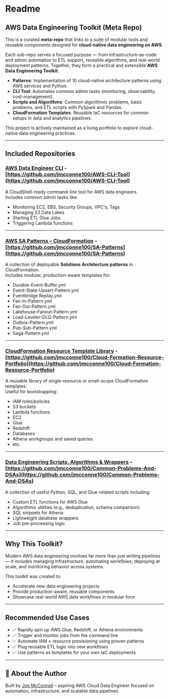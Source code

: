 # Readme
## AWS Data Engineering Toolkit (Meta Repo)

This is a curated **meta-repo** that links to a suite of modular tools and reusable components designed for **cloud-native data engineering on AWS**.

Each sub-repo serves a focused purpose — from infrastructure-as-code and admin automation to ETL support, reusable algorithms, and real-world deployment patterns. Together, they form a practical and extensible **AWS Data Engineering Toolkit**.
- **Patterns**: Implementation of 10 cloud-native architecture patterns using AWS services and Python.
- **CLI Tool**: Automates common admin tasks (monitoring, observability, cost-management).
- **Scripts and Algorithms**: Common algorithmic problems, basic problems, and ETL scripts with PySpark and Pandas.
- **CloudFormation Templates**: Reusable IaC resources for common setups in data and analytics pipelines.

This project is actively maintained as a living portfolio to explore cloud-native data engineering practices.

---

## Included Repositories

### [AWS Data Engineer CLI](https://github.com/jmcconne100/AWS-CLI-Tool) - [https://github.com/jmcconne100/AWS-CLI-Tool](https://github.com/jmcconne100/AWS-CLI-Tool)
A CloudShell-ready command-line tool for AWS data engineers.  
Includes common admin tasks like:
- Monitoring EC2, EBS, Security Groups, VPC's, Tags
- Managing S3 Data Lakes
- Starting ETL Glue Jobs
- Triggering Lambda functions

---

### [AWS SA Patterns – CloudFormation](https://github.com/jmcconne100/SA-Patterns) - [https://github.com/jmcconne100/SA-Patterns](https://github.com/jmcconne100/SA-Patterns)
A collection of deployable **Solutions Architecture patterns** in CloudFormation.  
Includes modular, production-aware templates for:
- Durable-Event-Buffer.yml
- Event-State-Upsert-Pattern.yml
- Eventbridge Replay.yml
- Fan-In-Pattern.yml
- Fan-Out-Pattern.yml
- Lakehouse-Fanout-Pattern.yml
- Load-Leveler-DLQ-Pattern.yml
- Outbox-Pattern.yml
- Pub-Sub-Pattern.yml
- Saga-Pattern.yml

---

### [CloudFormation Resource Template Library](https://github.com/jmcconne100/Cloud-Formation-Resource-Portfolio) - [https://github.com/jmcconne100/Cloud-Formation-Resource-Portfolio](https://github.com/jmcconne100/Cloud-Formation-Resource-Portfolio)
A reusable library of single-resource or small-scope CloudFormation templates.  
Useful for bootstrapping:
- IAM roles/policies
- S3 buckets
- Lambda functions
- EC2
- Glue
- Redshift
- Databases
- Athena workgroups and saved queries
- etc.

---

### [Data Engineering Scripts, Algorithms & Wrappers](https://github.com/jmcconne100/Common-Problems-And-DSAs) - [https://github.com/jmcconne100/Common-Problems-And-DSAs](https://github.com/jmcconne100/Common-Problems-And-DSAs)
A collection of useful Python, SQL, and Glue-related scripts including:
- Custom ETL functions for AWS Glue
- Algorithmic utilities (e.g., deduplication, schema comparison)
- SQL snippets for Athena
- Lightweight database wrappers
- Job pre-processing logic

---

## Why This Toolkit?

Modern AWS data engineering involves far more than just writing pipelines — it includes managing infrastructure, automating workflows, deploying at scale, and monitoring behavior across systems.

This toolkit was created to:
- Accelerate new data engineering projects
- Provide production-aware, reusable components
- Showcase real-world AWS data workflows in modular form

---

## Recommended Use Cases

- ✅ Rapidly spin up AWS Glue, Redshift, or Athena environments
- ✅ Trigger and monitor jobs from the command line
- ✅ Automate IAM + resource provisioning using proven patterns
- ✅ Plug reusable ETL logic into new workflows
- ✅ Use patterns as templates for your own IaC deployments

---

## 👤 About the Author

Built by [Jon McConnell](https://www.linkedin.com/in/jon--mcconnell/) – aspiring AWS Cloud Data Engineer focused on automation, infrastructure, and scalable data pipelines.

